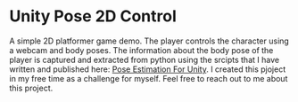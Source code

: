 # Unity Pose 2D Control

A simple 2D platformer game demo. The player controls the character using a webcam and body poses.
The information about the body pose of the player is captured and extracted from python using the srcipts that I have written and published here: [Pose Estimation For Unity](https://github.com/k-timy/pose-estimation-for-unity).
I created this pjoject in my free time as a challenge for myself.
Feel free to reach out to me about this project.
